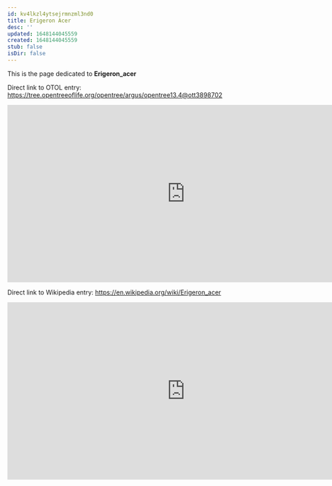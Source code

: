```yaml
---
id: kv4lkzl4ytsejrmnzml3nd0
title: Erigeron Acer
desc: ''
updated: 1648144045559
created: 1648144045559
stub: false
isDir: false
---
```

This is the page dedicated to **Erigeron_acer**


Direct link to OTOL entry: https://tree.opentreeoflife.org/opentree/argus/opentree13.4@ott3898702



<html>
    <body>
    <iframe src="https://tree.opentreeoflife.org/opentree/argus/opentree13.4@ott3898702"
    width="800" height="400" frameborder="0" allowfullscreen> </iframe>
    </body>
</html>
    


Direct link to Wikipedia entry: https://en.wikipedia.org/wiki/Erigeron_acer



<html>
    <body>
    <iframe src="https://en.wikipedia.org/wiki/Erigeron_acer"
    width="800" height="400" frameborder="0" allowfullscreen> </iframe>
    </body>
</html>
    
